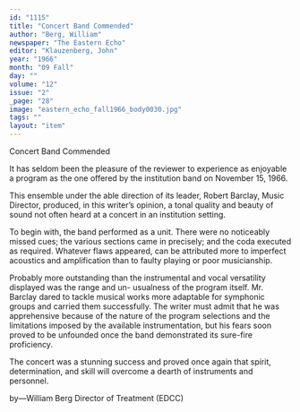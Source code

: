 ```yaml
---
id: "1115"
title: "Concert Band Commended"
author: "Berg, William"
newspaper: "The Eastern Echo"
editor: "Klauzenberg, John"
year: "1966"
month: "09 Fall"
day: ""
volume: "12"
issue: "2"
_page: "28"
image: "eastern_echo_fall1966_body0030.jpg"
tags: ""
layout: "item"
---
```

Concert
Band
Commended

It has seldom been the pleasure of the reviewer
to experience as enjoyable a program as the one
offered by the institution band on November 15, 1966.

This ensemble under the able direction of its
leader, Robert Barclay, Music Director, produced, in
this writer’s opinion, a tonal quality and beauty of
sound not often heard at a concert in an institution
setting.

To begin with, the band performed as a unit.
There were no noticeably missed cues; the various
sections came in precisely; and the coda executed as
required. Whatever flaws appeared, can be attributed
more to imperfect acoustics and amplification than to
faulty playing or poor musicianship.

Probably more outstanding than the instrumental
and vocal versatility displayed was the range and un-
usualness of the program itself. Mr. Barclay dared
to tackle musical works more adaptable for symphonic
groups and carried them successfully. The writer
must admit that he was apprehensive because of the
nature of the program selections and the limitations
imposed by the available instrumentation, but his
fears soon proved to be unfounded once the band
demonstrated its sure-fire proficiency.

The concert was a stunning success and proved
once again that spirit, determination, and skill will
overcome a dearth of instruments and personnel.

by—William Berg
Director of Treatment (EDCC)
